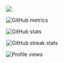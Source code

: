 ![](https://images.squarespace-cdn.com/content/v1/520eab84e4b02d5660581bbb/1560890420055-OU3A46JWWV5TBZTK215Q/matt-anderson-canopy-discord-dioramas-lost-woods-main.png?format=2500w)


![GitHub metrics](https://metrics.lecoq.io/HeavyGoal)  

![GitHub stats](https://github-readme-stats.vercel.app/api?username=HeavyGoal&theme=dark&show_icons=true)

![GitHub streak stats](https://github-readme-streak-stats.herokuapp.com/?user=HeavyGoal)  

![Profile views](https://gpvc.arturio.dev/HeavyGoal)  

